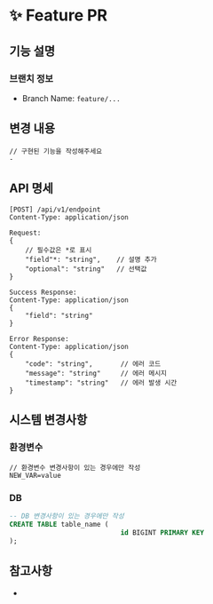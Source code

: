# ✨ Feature PR

## 기능 설명
<!-- 이 기능이 무엇인지 설명해주세요 -->

### 브랜치 정보
<!-- 브랜치 이름을 작성해주세요 -->
- Branch Name: `feature/...`

## 변경 내용
```
// 구현된 기능을 작성해주세요
- 
```

## API 명세
<!-- 프론트엔드 개발자가 사용할 API 정보를 작성해주세요 -->
```
[POST] /api/v1/endpoint
Content-Type: application/json

Request:
{
    // 필수값은 *로 표시
    "field"*: "string",    // 설명 추가
    "optional": "string"   // 선택값
}

Success Response:
Content-Type: application/json
{
    "field": "string"
}

Error Response:
Content-Type: application/json
{
    "code": "string",       // 에러 코드
    "message": "string"     // 에러 메시지 
    "timestamp": "string"   // 에러 발생 시간
}
```

## 시스템 변경사항
### 환경변수
```properties
// 환경변수 변경사항이 있는 경우에만 작성
NEW_VAR=value
```

### DB
```sql
-- DB 변경사항이 있는 경우에만 작성
CREATE TABLE table_name (
                            id BIGINT PRIMARY KEY
);
```

## 참고사항
<!-- 프론트엔드 개발자나 다른 개발자들이 참고할 내용이 있다면 작성해주세요 -->
-
